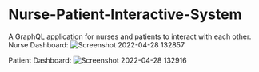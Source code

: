 # Nurse-Patient-Interactive-System
A GraphQL application for nurses and patients to interact with each other.
Nurse Dashboard:
![Screenshot 2022-04-28 132857](https://user-images.githubusercontent.com/36895792/165812560-7d32bff7-a5db-4ee9-95f9-5f49e1c61dd3.png)

Patient Dashboard:
![Screenshot 2022-04-28 132916](https://user-images.githubusercontent.com/36895792/165812572-cad4a79f-40d1-4e93-acfb-75c840c7ef44.png)

